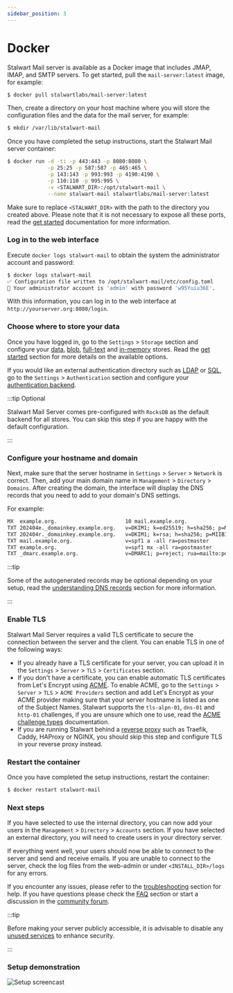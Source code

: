 ```yaml
---
sidebar_position: 3
---
```


# Docker

Stalwart Mail server is available as a Docker image that includes JMAP, IMAP, and SMTP servers. To get started, pull the `mail-server:latest` image, for example:

```bash
$ docker pull stalwartlabs/mail-server:latest
```

Then, create a directory on your host machine where you will store the configuration files and the data for the mail server, for example:

```bash
$ mkdir /var/lib/stalwart-mail
```

Once you have completed the setup instructions, start the Stalwart Mail server container:

```bash
$ docker run -d -ti -p 443:443 -p 8080:8080 \
             -p 25:25 -p 587:587 -p 465:465 \
             -p 143:143 -p 993:993 -p 4190:4190 \
             -p 110:110 -p 995:995 \
             -v <STALWART_DIR>:/opt/stalwart-mail \
             --name stalwart-mail stalwartlabs/mail-server:latest
```

Make sure to replace `<STALWART_DIR>` with the path to the directory you created above. Please note that it is not necessary to expose all these ports, read the [get started](/docs/get-started#choosing-network-ports) documentation for more information.

### Log in to the web interface

Execute `docker logs stalwart-mail` to obtain the system the administrator account and password: 

```bash
$ docker logs stalwart-mail
✅ Configuration file written to /opt/stalwart-mail/etc/config.toml
🔑 Your administrator account is 'admin' with password 'w95Yuiu36E'.
```

With this information, you can log in to the web interface at `http://yourserver.org:8080/login`.

### Choose where to store your data

Once you have logged in, go to the `Settings` > `Storage` section and configure your [data](/docs/storage/data), [blob](/docs/storage/blob), [full-text](/docs/storage/fts) and [in-memory](/docs/storage/in-memory) stores. Read the [get started](/docs/get-started#choosing-storage-backends) section for more details on the available options. 

If you would like an external authentication directory such as [LDAP](/docs/auth/backend/ldap.md) or [SQL](/docs/auth/backend/sql), go to the `Settings` > `Authentication` section and configure your [authentication backend](/docs/get-started#supported-authentication-backends).

:::tip Optional

Stalwart Mail Server comes pre-configured with `RocksDB` as the default backend for all stores. You can skip this step if you are happy with the default configuration.

:::

### Configure your hostname and domain

Next, make sure that the server hostname in `Settings` > `Server` > `Network` is correct. Then, add your main domain name in `Management` > `Directory` > `Domains`. After creating the domain, the interface will display the DNS records that you need to add to your domain's DNS settings. 

For example:

```txt
MX  example.org.                      10 mail.example.org.
TXT 202404e._domainkey.example.org.   v=DKIM1; k=ed25519; h=sha256; p=MCowBQYDK2VwAyEAOT2JN9F8SLTVFNEODDu22SD9RJDC282mugCAeXkzjH0=
TXT 202404r._domainkey.example.org.   v=DKIM1; k=rsa; h=sha256; p=MIIBIjANBgkqhkiG9w0BAQEFAAOCAQ8AMIIBCgKCAQEAykeYJjv5N0AlnJ8gKF+/8qjbStiMFWvPg+p3JPh96GPXEN6l9W/Ee6Lag6i3vLyTVH5dnRVRBhfWhc+Dc0nKreZe4f5i4L5M4RI31+RpEgu4bCmncUIk2WzJgGBW5XbiOwXjge6OKWtJQN9d8Lc1AuryL5xeged9iS6xd/+EJz4WxAf18U+j38xmAm8fJUTBnQVeb/AZup+voSKAS59jyumsb0jQtXfX5xnwTFXdiX2OF8LRrmmNs/ObHozgHftxAv+YCiSU4bqSlKNPQIrN5kk1YnZDnLlc1Gr66AWlmdUVE7PWtZPTy4f8+uHO93EW3WUxLmynZm+Syn9FTJC2uwIDAQAB
TXT mail.example.org.                 v=spf1 a -all ra=postmaster
TXT example.org.                      v=spf1 mx -all ra=postmaster
TXT _dmarc.example.org.               v=DMARC1; p=reject; rua=mailto:postmaster@example.org; ruf=mailto:postmaster@example.org
```

:::tip 

Some of the autogenerated records may be optional depending on your setup, read the [understanding DNS records](/docs/get-started#understanding-dns-records) section for more information.

:::

### Enable TLS

Stalwart Mail Server requires a valid TLS certificate to secure the connection between the server and the client. You can enable TLS in one of the following ways:

- If you already have a TLS certificate for your server, you can upload it in the `Settings` > `Server` > `TLS` > `Certificates` section. 
- If you don't have a certificate, you can enable automatic TLS certificates from Let's Encrypt using [ACME](/docs/server/tls/acme/overview). To enable ACME, go to the `Settings` > `Server` > `TLS` > `ACME Providers` section and add Let's Encrypt as your ACME provider making sure that your server hostname is listed as one of the Subject Names. Stalwart supports the `tls-alpn-01`, `dns-01` and `http-01` challenges, if you are unsure which one to use, read the [ACME challenge types](/docs/server/tls/acme/challenges) documentation.
- If you are running Stalwart behind a [reverse proxy](/docs/server/reverse-proxy/overview) such as Traefik, Caddy, HAProxy or NGINX, you should skip this step and configure TLS in your reverse proxy instead.

### Restart the container

Once you have completed the setup instructions, restart the container:

```bash
$ docker restart stalwart-mail
```

### Next steps

If you have selected to use the internal directory, you can now add your users in the `Management` > `Directory` > `Accounts` section. If you have selected an external directory, you will need to create users in your directory server.

If everything went well, your users should now be able to connect to the server and send and receive emails. If you are unable to connect to the server, check the log files from the web-admin or under `<INSTALL_DIR>/logs` for any errors.

If you encounter any issues, please refer to the [troubleshooting](/docs/management/troubleshoot) section for help. If you have questions please check the [FAQ](/docs/faq) section or start a discussion in the [community forum](https://github.com/stalwartlabs/mail-server/discussions).

:::tip 

Before making your server publicly accessible, it is advisable to disable any [unused services](/docs/get-started#choosing-network-ports) to enhance security.

:::

### Setup demonstration

![Setup screencast](/img/screencast-setup.gif)
